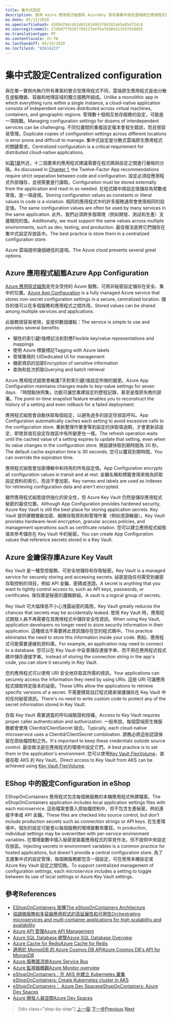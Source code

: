 ```yaml
---
title: 集中式設定
description: 使用 Azure 應用程式組態和 AzureKey 保存庫集中設定雲端原生應用程式的設定。
ms.date: 05/13/2020
ms.openlocfilehash: d389d29dcdb1db5162d95370d181ab5a85d72dc8
ms.sourcegitcommit: 27db07ffb26f76912feefba7b884313547410db5
ms.translationtype: MT
ms.contentlocale: zh-TW
ms.lasthandoff: 05/19/2020
ms.locfileid: "83614223"
---
```

# <a name="centralized-configuration"></a><span data-ttu-id="ce766-103">集中式設定</span><span class="sxs-lookup"><span data-stu-id="ce766-103">Centralized configuration</span></span>

<span data-ttu-id="ce766-104">與在單一實例內執行所有專案的整合型應用程式不同，雲端原生應用程式是由分散在虛擬機器、容器和地理區域的獨立服務所組成。</span><span class="sxs-lookup"><span data-stu-id="ce766-104">Unlike a monolithic app in which everything runs within a single instance, a cloud-native application consists of independent services distributed across virtual machines, containers, and geographic regions.</span></span> <span data-ttu-id="ce766-105">管理數十個相互依存服務的設定，可能是一項挑戰。</span><span class="sxs-lookup"><span data-stu-id="ce766-105">Managing configuration settings for dozens of interdependent services can be challenging.</span></span> <span data-ttu-id="ce766-106">不同位置間的重複設定複本會發生錯誤，而且很容易管理。</span><span class="sxs-lookup"><span data-stu-id="ce766-106">Duplicate copies of configuration settings across different locations is error prone and difficult to manage.</span></span> <span data-ttu-id="ce766-107">集中式設定是分散式雲端原生應用程式的關鍵需求。</span><span class="sxs-lookup"><span data-stu-id="ce766-107">Centralized configuration is a critical requirement for distributed cloud-native applications.</span></span>

<span data-ttu-id="ce766-108">如[第1章](introduction.md)所述，十二個要素的應用程式建議需要在程式碼與設定之間進行嚴格的分隔。</span><span class="sxs-lookup"><span data-stu-id="ce766-108">As discussed in [Chapter 1](introduction.md), the Twelve-Factor App recommendations require strict separation between code and configuration.</span></span> <span data-ttu-id="ce766-109">設定必須從應用程式外部儲存，並視需要進行讀取。</span><span class="sxs-lookup"><span data-stu-id="ce766-109">Configuration must be stored externally from the application and read-in as needed.</span></span> <span data-ttu-id="ce766-110">在程式碼中將設定值儲存為常數或常值，是一項違規。</span><span class="sxs-lookup"><span data-stu-id="ce766-110">Storing configuration values as constants or literal values in code is a violation.</span></span> <span data-ttu-id="ce766-111">相同的應用程式中的許多服務通常會使用相同的設定值。</span><span class="sxs-lookup"><span data-stu-id="ce766-111">The same configuration values are often be used by many services in the same application.</span></span> <span data-ttu-id="ce766-112">此外，我們必須跨多個環境（例如開發、測試和生產）支援相同的值。</span><span class="sxs-lookup"><span data-stu-id="ce766-112">Additionally, we must support the same values across multiple environments, such as dev, testing, and production.</span></span> <span data-ttu-id="ce766-113">最佳做法是將它們儲存在集中式設定存放區中。</span><span class="sxs-lookup"><span data-stu-id="ce766-113">The best practice is store them in a centralized configuration store.</span></span>

<span data-ttu-id="ce766-114">Azure 雲端提供幾個絕佳的選項。</span><span class="sxs-lookup"><span data-stu-id="ce766-114">The Azure cloud presents several great options.</span></span>

## <a name="azure-app-configuration"></a><span data-ttu-id="ce766-115">Azure 應用程式組態</span><span class="sxs-lookup"><span data-stu-id="ce766-115">Azure App Configuration</span></span>

<span data-ttu-id="ce766-116">[Azure 應用程式組態](https://docs.microsoft.com/azure/azure-app-configuration/overview)是完全受控的 Azure 服務，可將非秘密設定儲存在安全、集中的位置。</span><span class="sxs-lookup"><span data-stu-id="ce766-116">[Azure App Configuration](https://docs.microsoft.com/azure/azure-app-configuration/overview) is a fully managed Azure service that stores non-secret configuration settings in a secure, centralized location.</span></span> <span data-ttu-id="ce766-117">儲存的值可以在多個服務和應用程式之間共用。</span><span class="sxs-lookup"><span data-stu-id="ce766-117">Stored values can be shared among multiple services and applications.</span></span>

<span data-ttu-id="ce766-118">此服務很容易使用，並提供數個優點：</span><span class="sxs-lookup"><span data-stu-id="ce766-118">The service is simple to use and provides several benefits:</span></span>

- <span data-ttu-id="ce766-119">彈性的索引鍵/值標記法和對應</span><span class="sxs-lookup"><span data-stu-id="ce766-119">Flexible key/value representations and mappings</span></span>
- <span data-ttu-id="ce766-120">使用 Azure 標籤標記</span><span class="sxs-lookup"><span data-stu-id="ce766-120">Tagging with Azure labels</span></span>
- <span data-ttu-id="ce766-121">管理專用的 UI</span><span class="sxs-lookup"><span data-stu-id="ce766-121">Dedicated UI for management</span></span>
- <span data-ttu-id="ce766-122">機密資訊的加密</span><span class="sxs-lookup"><span data-stu-id="ce766-122">Encryption of sensitive information</span></span>
- <span data-ttu-id="ce766-123">查詢和批次抓取</span><span class="sxs-lookup"><span data-stu-id="ce766-123">Querying and batch retrieval</span></span>

<span data-ttu-id="ce766-124">Azure 應用程式組態會維護7天對索引鍵/值設定所做的變更。</span><span class="sxs-lookup"><span data-stu-id="ce766-124">Azure App Configuration maintains changes made to key-value settings for seven days.</span></span> <span data-ttu-id="ce766-125">「時間點快照集」功能可讓您重建設定的歷程記錄，甚至是復原失敗的部署。</span><span class="sxs-lookup"><span data-stu-id="ce766-125">The point-in-time snapshot feature enables you to reconstruct the history of a setting and even rollback for a failed deployment.</span></span>

<span data-ttu-id="ce766-126">應用程式組態會自動快取每個設定，以避免過多的設定存放區呼叫。</span><span class="sxs-lookup"><span data-stu-id="ce766-126">App Configuration automatically caches each setting to avoid excessive calls to the configuration store.</span></span> <span data-ttu-id="ce766-127">重新整理作業會等到設定的快取值過期，才會更新該設定，即使其值在設定存放區中有所變更也一樣。</span><span class="sxs-lookup"><span data-stu-id="ce766-127">The refresh operation waits until the cached value of a setting expires to update that setting, even when its value changes in the configuration store.</span></span> <span data-ttu-id="ce766-128">預設讀快取到期時間為 30 秒。</span><span class="sxs-lookup"><span data-stu-id="ce766-128">The default cache expiration time is 30 seconds.</span></span> <span data-ttu-id="ce766-129">您可以覆寫到期時間。</span><span class="sxs-lookup"><span data-stu-id="ce766-129">You can override the expiration time.</span></span>

<span data-ttu-id="ce766-130">應用程式組態會加密傳輸中和待用的所有設定值。</span><span class="sxs-lookup"><span data-stu-id="ce766-130">App Configuration encrypts all configuration values in transit and at rest.</span></span> <span data-ttu-id="ce766-131">金鑰名稱和標籤會用來做為抓取設定資料的索引，而且不會加密。</span><span class="sxs-lookup"><span data-stu-id="ce766-131">Key names and labels are used as indexes for retrieving configuration data and aren't encrypted.</span></span>

<span data-ttu-id="ce766-132">雖然應用程式組態提供強化的安全性，但 Azure Key Vault 仍然是儲存應用程式秘密的最佳位置。</span><span class="sxs-lookup"><span data-stu-id="ce766-132">Although App Configuration provides hardened security, Azure Key Vault is still the best place for storing application secrets.</span></span> <span data-ttu-id="ce766-133">Key Vault 提供硬體層級加密、細微存取原則和管理作業（例如憑證輪替）。</span><span class="sxs-lookup"><span data-stu-id="ce766-133">Key Vault provides hardware-level encryption, granular access policies, and management operations such as certificate rotation.</span></span> <span data-ttu-id="ce766-134">您可以建立應用程式組態值來參考儲存在 Key Vault 中的秘密。</span><span class="sxs-lookup"><span data-stu-id="ce766-134">You can create App Configuration values that reference secrets stored in a Key Vault.</span></span>

## <a name="azure-key-vault"></a><span data-ttu-id="ce766-135">Azure 金鑰保存庫</span><span class="sxs-lookup"><span data-stu-id="ce766-135">Azure Key Vault</span></span>

<span data-ttu-id="ce766-136">Key Vault 是一種受控服務，可安全地儲存和存取秘密。</span><span class="sxs-lookup"><span data-stu-id="ce766-136">Key Vault is a managed service for securely storing and accessing secrets.</span></span> <span data-ttu-id="ce766-137">祕密是指任何需受到嚴密存取控制的項目，例如 API 金鑰、密碼或憑證。</span><span class="sxs-lookup"><span data-stu-id="ce766-137">A secret is anything that you want to tightly control access to, such as API keys, passwords, or certificates.</span></span> <span data-ttu-id="ce766-138">保存庫是秘密的邏輯群組。</span><span class="sxs-lookup"><span data-stu-id="ce766-138">A vault is a logical group of secrets.</span></span>

<span data-ttu-id="ce766-139">Key Vault 可大幅降低不小心洩露祕密的風險。</span><span class="sxs-lookup"><span data-stu-id="ce766-139">Key Vault greatly reduces the chances that secrets may be accidentally leaked.</span></span> <span data-ttu-id="ce766-140">使用 Key Vault 時，應用程式開發人員不再需要在其應用程式中儲存安全性資訊。</span><span class="sxs-lookup"><span data-stu-id="ce766-140">When using Key Vault, application developers no longer need to store security information in their application.</span></span> <span data-ttu-id="ce766-141">這種做法不需要將此資訊儲存在您的程式碼中。</span><span class="sxs-lookup"><span data-stu-id="ce766-141">This practice eliminates the need to store this information inside your code.</span></span> <span data-ttu-id="ce766-142">例如，應用程式可能需要連線到資料庫。</span><span class="sxs-lookup"><span data-stu-id="ce766-142">For example, an application may need to connect to a database.</span></span> <span data-ttu-id="ce766-143">您可以在 Key Vault 中妥善儲存連接字串，而不用在應用程式程式碼中儲存連接字串。</span><span class="sxs-lookup"><span data-stu-id="ce766-143">Instead of storing the connection string in the app's code, you can store it securely in Key Vault.</span></span>

<span data-ttu-id="ce766-144">您的應用程式可以使用 URI 安全地存取其所需的資訊。</span><span class="sxs-lookup"><span data-stu-id="ce766-144">Your applications can securely access the information they need by using URIs.</span></span> <span data-ttu-id="ce766-145">這些 URI 可讓應用程式擷取特定版本的祕密。</span><span class="sxs-lookup"><span data-stu-id="ce766-145">These URIs allow the applications to retrieve specific versions of a secret.</span></span> <span data-ttu-id="ce766-146">不需要撰寫自訂程式碼來保護儲存在 Key Vault 中的任何秘密資訊。</span><span class="sxs-lookup"><span data-stu-id="ce766-146">There's no need to write custom code to protect any of the secret information stored in Key Vault.</span></span>

<span data-ttu-id="ce766-147">存取 Key Vault 需要適當的呼叫端驗證和授權。</span><span class="sxs-lookup"><span data-stu-id="ce766-147">Access to Key Vault requires proper caller authentication and authorization.</span></span> <span data-ttu-id="ce766-148">一般來說，每個雲端原生微服務都會使用 ClientId/ClientSecret 組合。</span><span class="sxs-lookup"><span data-stu-id="ce766-148">Typically, each cloud-native microservice uses a ClientId/ClientSecret combination.</span></span> <span data-ttu-id="ce766-149">請務必將這些認證保留在原始檔控制之外。</span><span class="sxs-lookup"><span data-stu-id="ce766-149">It's important to keep these credentials outside source control.</span></span> <span data-ttu-id="ce766-150">最佳做法是在應用程式的環境中設定它們。</span><span class="sxs-lookup"><span data-stu-id="ce766-150">A best practice is to set them in  the application's environment.</span></span> <span data-ttu-id="ce766-151">您可以使用[Key Vault FlexVolume](https://github.com/Azure/kubernetes-keyvault-flexvol)，直接存取 AKS 的 Key Vault。</span><span class="sxs-lookup"><span data-stu-id="ce766-151">Direct access to Key Vault from AKS can be achieved using [Key Vault FlexVolume](https://github.com/Azure/kubernetes-keyvault-flexvol).</span></span>

## <a name="configuration-in-eshop"></a><span data-ttu-id="ce766-152">EShop 中的設定</span><span class="sxs-lookup"><span data-stu-id="ce766-152">Configuration in eShop</span></span>

<span data-ttu-id="ce766-153">EShopOnContainers 應用程式包含每個微服務的本機應用程式佈建檔案。</span><span class="sxs-lookup"><span data-stu-id="ce766-153">The eShopOnContainers application includes local application settings files with each microservice.</span></span> <span data-ttu-id="ce766-154">這些檔案會簽入原始檔控制中，但不包含生產秘密，例如連接字串或 API 金鑰。</span><span class="sxs-lookup"><span data-stu-id="ce766-154">These files are checked into source control, but don't include production secrets such as connection strings or API keys.</span></span> <span data-ttu-id="ce766-155">在生產環境中，個別的設定可能會以每個服務的環境變數來覆寫。</span><span class="sxs-lookup"><span data-stu-id="ce766-155">In production, individual settings may be overwritten with per-service environment variables.</span></span> <span data-ttu-id="ce766-156">在環境變數中插入秘密是裝載應用程式的常見作法，但不提供中央設定存放區。</span><span class="sxs-lookup"><span data-stu-id="ce766-156">Injecting secrets in environment variables is a common practice for hosted applications, but doesn't provide a central configuration store.</span></span> <span data-ttu-id="ce766-157">為了支援集中式的設定管理，每個微服務都包含一個設定，可在使用本機設定或 Azure Key Vault 設定之間切換。</span><span class="sxs-lookup"><span data-stu-id="ce766-157">To support centralized management of configuration settings, each microservice includes a setting to toggle between its use of local settings or Azure Key Vault settings.</span></span>

## <a name="references"></a><span data-ttu-id="ce766-158">參考</span><span class="sxs-lookup"><span data-stu-id="ce766-158">References</span></span>

- [<span data-ttu-id="ce766-159">EShopOnContainers 架構</span><span class="sxs-lookup"><span data-stu-id="ce766-159">The eShopOnContainers Architecture</span></span>](https://github.com/dotnet-architecture/eShopOnContainers/wiki/Architecture)
- [<span data-ttu-id="ce766-160">協調微服務和多容器應用程式的高延展性和可用性</span><span class="sxs-lookup"><span data-stu-id="ce766-160">Orchestrating microservices and multi-container applications for high scalability and availability</span></span>](https://docs.microsoft.com/dotnet/architecture/microservices/architect-microservice-container-applications/scalable-available-multi-container-microservice-applications)
- [<span data-ttu-id="ce766-161">Azure API 管理</span><span class="sxs-lookup"><span data-stu-id="ce766-161">Azure API Management</span></span>](https://docs.microsoft.com/azure/api-management/api-management-key-concepts)
- [<span data-ttu-id="ce766-162">Azure SQL Database 總覽</span><span class="sxs-lookup"><span data-stu-id="ce766-162">Azure SQL Database Overview</span></span>](https://docs.microsoft.com/azure/sql-database/sql-database-technical-overview)
- [<span data-ttu-id="ce766-163">Azure Cache for Redis</span><span class="sxs-lookup"><span data-stu-id="ce766-163">Azure Cache for Redis</span></span>](https://azure.microsoft.com/services/cache/)
- [<span data-ttu-id="ce766-164">適用於 MongoDB 的 Azure Cosmos DB API</span><span class="sxs-lookup"><span data-stu-id="ce766-164">Azure Cosmos DB's API for MongoDB</span></span>](https://docs.microsoft.com/azure/cosmos-db/mongodb-introduction)
- [<span data-ttu-id="ce766-165">Azure 服務匯流排</span><span class="sxs-lookup"><span data-stu-id="ce766-165">Azure Service Bus</span></span>](https://docs.microsoft.com/azure/service-bus-messaging/service-bus-messaging-overview)
- [<span data-ttu-id="ce766-166">Azure 監視器概觀</span><span class="sxs-lookup"><span data-stu-id="ce766-166">Azure Monitor overview</span></span>](https://docs.microsoft.com/azure/azure-monitor/overview)
- <span data-ttu-id="ce766-167">[eShopOnContainers：在 AKS 中建立 Kubernetes 叢集](https://github.com/dotnet-architecture/eShopOnContainers/wiki/Deploy-to-Azure-Kubernetes-Service-(AKS)#create-kubernetes-cluster-in-aks)</span><span class="sxs-lookup"><span data-stu-id="ce766-167">[eShopOnContainers: Create Kubernetes cluster in AKS](https://github.com/dotnet-architecture/eShopOnContainers/wiki/Deploy-to-Azure-Kubernetes-Service-(AKS)#create-kubernetes-cluster-in-aks)</span></span>
- [<span data-ttu-id="ce766-168">eShopOnContainers： Azure Dev Spaces</span><span class="sxs-lookup"><span data-stu-id="ce766-168">eShopOnContainers: Azure Dev Spaces</span></span>](https://github.com/dotnet-architecture/eShopOnContainers/wiki/Azure-Dev-Spaces)
- [<span data-ttu-id="ce766-169">Azure 開發人員空間</span><span class="sxs-lookup"><span data-stu-id="ce766-169">Azure Dev Spaces</span></span>](https://docs.microsoft.com/azure/dev-spaces/about)

>[!div class="step-by-step"]
><span data-ttu-id="ce766-170">[上一個](deploy-eshoponcontainers-azure.md) 
>[下一步](scale-applications.md)</span><span class="sxs-lookup"><span data-stu-id="ce766-170">[Previous](deploy-eshoponcontainers-azure.md)
[Next](scale-applications.md)</span></span>
